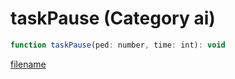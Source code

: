 # taskPause (Category ai)

```js
function taskPause(ped: number, time: int): void
```

[filename](taskPause_m.md ':include')